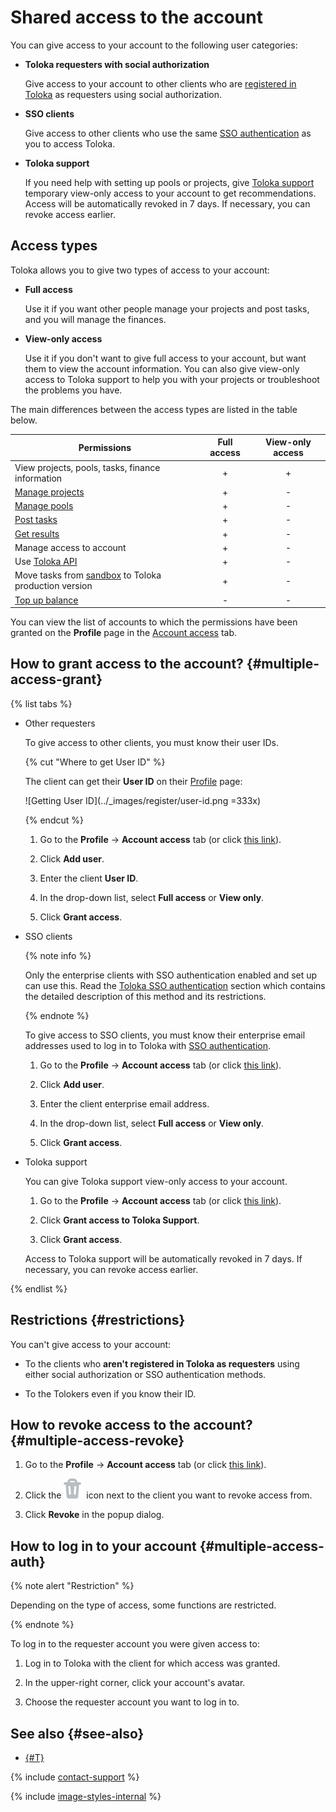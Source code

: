 # Shared access to the account

You can give access to your account to the following user categories:

- **Toloka requesters with social authorization**

    Give access to your account to other clients who are [registered in Toloka](access.md) as requesters using social authorization.

- **SSO clients**

    Give access to other clients who use the same [SSO authentication](../sso/authentication.md) as you to access Toloka.

- **Toloka support**

    If you need help with setting up pools or projects, give [Toloka support](../troubleshooting/support.md) temporary view-only access to your account to get recommendations. Access will be automatically revoked in 7 days. If necessary, you can revoke access earlier.

## Access types

Toloka allows you to give two types of access to your account:

- **Full access**

    Use it if you want other people manage your projects and post tasks, and you will manage the finances.

- **View-only access**

    Use it if you don't want to give full access to your account, but want them to view the account information. You can also give view-only access to Toloka support to help you with your projects or troubleshoot the problems you have.

The main differences between the access types are listed in the table below.

Permissions | Full access | View-only access
----------- | :---------: | :--------------:
View projects, pools, tasks, finance information | + | +
[Manage projects](project.md) | + | -
[Manage pools](pool.md) | + | -
[Post tasks](task_upload.md) | + | -
[Get results](result-of-eval.md) | + | -
Manage access to account | + | -
Use [Toloka API](../../api/index.md) | + | -
Move tasks from [sandbox](sandbox.md) to Toloka production version | + | -
[Top up balance](refill.md) | - | -

You can view the list of accounts to which the permissions have been granted on the **Profile** page in the [Account access](https://platform.toloka.ai/requester/profile/access) tab.

## How to grant access to the account? {#multiple-access-grant}

{% list tabs %}

- Other requesters

  To give access to other clients, you must know their user IDs.

  {% cut "Where to get User ID" %}

  The client can get their **User ID** on their [Profile](https://platform.toloka.ai/requester/profile) page:

  ![Getting User ID](../_images/register/user-id.png =333x)

  {% endcut %}

  1. Go to the **Profile** → **Account access** tab (or click [this link]((https://platform.toloka.ai/requester/profile/access))).

  1. Click **Add user**.

  1. Enter the client **User ID**.

  1. In the drop-down list, select **Full access** or **View only**.

  1. Click **Grant access**.

- SSO clients

  {% note info %}

  Only the enterprise clients with SSO authentication enabled and set up can use this. Read the [Toloka SSO authentication](../sso/authentication.md) section which contains the detailed description of this method and its restrictions.

  {% endnote %}

  To give access to SSO clients, you must know their enterprise email addresses used to log in to Toloka with [SSO authentication](../sso/authentication.md).

  1. Go to the **Profile** → **Account access** tab (or click [this link]((https://platform.toloka.ai/requester/profile/access))).

  1. Click **Add user**.

  1. Enter the client enterprise email address.

  1. In the drop-down list, select **Full access** or **View only**.

  1. Click **Grant access**.

- Toloka support

  You can give Toloka support view-only access to your account.

  1. Go to the **Profile** → **Account access** tab (or click [this link]((https://platform.toloka.ai/requester/profile/access))).

  1. Click **Grant access to Toloka Support**.

  1. Click **Grant access**.

  Access to Toloka support will be automatically revoked in 7 days. If necessary, you can revoke access earlier.

{% endlist %}

## Restrictions {#restrictions}

You can't give access to your account:

- To the clients who **aren't registered in Toloka as requesters** using either social authorization or SSO authentication methods.

- To the Tolokers even if you know their ID.

## How to revoke access to the account? {#multiple-access-revoke}

1. Go to the **Profile** → **Account access** tab (or click [this link]((https://platform.toloka.ai/requester/profile/access))).

1. Click the ![Revoke access](../_images/register/revoke-access.svg) icon next to the client you want to revoke access from.

1. Click **Revoke** in the popup dialog.

## How to log in to your account {#multiple-access-auth}

{% note alert "Restriction" %}

Depending on the type of access, some functions are restricted.

{% endnote %}

To log in to the requester account you were given access to:

1. Log in to Toloka with the client for which access was granted.

1. In the upper-right corner, click your account's avatar.

1. Choose the requester account you want to log in to.

## See also {#see-also}

- [{#T}](access.md)

{% include [contact-support](../_includes/contact-support.md) %}

{% include [image-styles-internal](../../../_includes/image-styles-internal.md) %}
